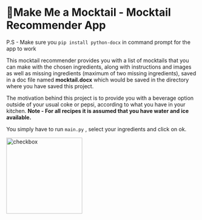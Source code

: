 # 🍹Make Me a Mocktail - Mocktail Recommender App

P.S - Make sure you `pip install python-docx` in command prompt for the app to work 

This mocktail recommender provides you with a list of mocktails that you can make with the chosen ingredients, along with instructions and images as well as missing ingredients (maximum of two missing ingredients), saved in a doc file named **mocktail.docx** which would be saved in the directory where you have saved this project.

The motivation behind this project is to provide you with a beverage option outside of your usual coke or pepsi, according to what you have in your kitchen.
**Note - For all recipes it is assumed that you have water and ice available.**

You simply have to run `main.py` , select your ingredients and click on ok. 

<img src="https://i.imgur.com/3jTkX3X.png" alt="checkbox" width="200"/>

